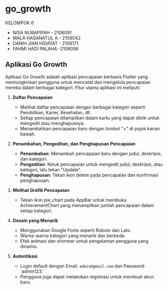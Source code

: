 # go_growth

KELOMPOK 6
- NISA NURAPIPAH - 2106091
- MALA HASANATUL A - 2106042
- DANIH JIAN HIDAYAT - 2106171
- FAHMI HADI PALAHA -2106056

## Aplikasi Go Growth

Aplikasi Go Growth adalah aplikasi pencapaian berbasis Flutter yang memungkinkan pengguna untuk mencatat dan mengelola pencapaian mereka dalam berbagai kategori. Fitur utama aplikasi ini meliputi:

1. **Daftar Pencapaian**
   - Melihat daftar pencapaian dengan berbagai kategori seperti Pendidikan, Karier, Kesehatan, dll.
   - Setiap pencapaian ditampilkan dalam kartu yang dapat diklik untuk mengedit atau menghapusnya.
   - Menambahkan pencapaian baru dengan tombol "+" di pojok kanan bawah.

2. **Penambahan, Pengeditan, dan Penghapusan Pencapaian**
   - **Penambahan**: Menambah pencapaian baru dengan judul, deskripsi, dan kategori.
   - **Pengeditan**: Ketuk pencapaian untuk mengedit judul, deskripsi, atau kategori, lalu tekan "Update".
   - **Penghapusan**: Tekan ikon delete pada pencapaian dan konfirmasi penghapusan.

3. **Melihat Grafik Pencapaian**
   - Tekan ikon pie_chart pada AppBar untuk membuka AchievementChart yang menampilkan jumlah pencapaian dalam setiap kategori.

4. **Desain yang Menarik**
   - Menggunakan Google Fonts seperti Roboto dan Lato.
   - Warna-warna kategori yang menarik dan berbeda.
   - Efek animasi dan shimmer untuk pengalaman pengguna yang dinamis.

5. **Autentikasi**
   - Login default dengan Email: `admin@gmail.com` dan Password: `admin123.'
   - Pengguna juga dapat melakukan registrasi untuk membuat akun baru.
